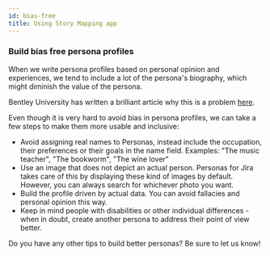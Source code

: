 ```yaml
---
id: bias-free
title: Using Story Mapping app
---
```


### Build bias free persona profiles

When we write persona profiles based on personal opinion and experiences, we tend to include
a lot of the persona's biography, which might diminish the value of the persona.

Bentley University has written a brilliant article why this is a problem [here](https://www.bentley.edu/centers/user-experience-center/beware-persona-bias).

Even though it is very hard to avoid bias in persona profiles, we can take a few steps to make them
more usable and inclusive:
- Avoid assigning real names to Personas, instead include the occupation, their preferences or their goals in the name field. 
Examples: "The music teacher", "The bookworm", "The wine lover"
 - Use an image that does not depict an actual person. Personas for Jira takes care of this by displaying these kind of images by default.
However, you can always search for whichever photo you want.
- Build the profile driven by actual data. You can avoid fallacies and personal opinion this way.
- Keep in mind people with disabilities or other individual differences - when in doubt, create another persona to address their point of view better.

Do you have any other tips to build better personas? Be sure to let us know!